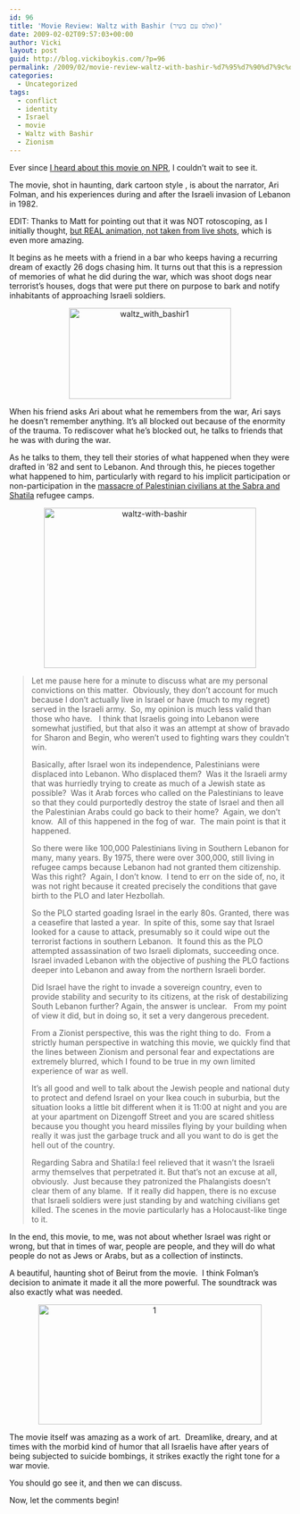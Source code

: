 ```yaml
---
id: 96
title: 'Movie Review: Waltz with Bashir (ואלס עם בשיר)'
date: 2009-02-02T09:57:03+00:00
author: Vicki
layout: post
guid: http://blog.vickiboykis.com/?p=96
permalink: /2009/02/movie-review-waltz-with-bashir-%d7%95%d7%90%d7%9c%d7%a1-%d7%a2%d7%9d-%d7%91%d7%a9%d7%99%d7%a8/
categories:
  - Uncategorized
tags:
  - conflict
  - identity
  - Israel
  - movie
  - Waltz with Bashir
  - Zionism
---
```

Ever since [I heard about this movie on NPR](https://www.npr.org/templates/story/story.php?storyId=98723606), I couldn&#8217;t wait to see it.

The movie, shot in haunting, dark cartoon style , is about the narrator, Ari Folman, and his experiences during and after the Israeli invasion of Lebanon in 1982.

EDIT: Thanks to Matt for pointing out that it was NOT rotoscoping, as I initially thought, [but REAL animation, not taken from live shots](http://www.dgdesignnetwork.com.au/dgdn/dg-magazine-131/waltz-with-bashir/), which is even more amazing.

It begins as he meets with a friend in a bar who keeps having a recurring dream of exactly 26 dogs chasing him. It turns out that this is a repression of memories of what he did during the war, which was shoot dogs near terrorist&#8217;s houses, dogs that were put there on purpose to bark and notify inhabitants of approaching Israeli soldiers.

<p style="text-align: center;">
  <a href="http://blog.vickiboykis.com/wp-content/uploads/2009/01/waltz_with_bashir1.jpg"><img class="size-full wp-image-97 aligncenter" title="waltz_with_bashir1" src="http://blog.vickiboykis.com/wp-content/uploads/2009/01/waltz_with_bashir1.jpg" alt="waltz_with_bashir1" width="290" height="163" /></a>
</p>

When his friend asks Ari about what he remembers from the war, Ari says he doesn&#8217;t remember anything. It&#8217;s all blocked out because of the enormity of the trauma. To rediscover what he&#8217;s blocked out, he talks to friends that he was with during the war.

As he talks to them, they tell their stories of what happened when they were drafted in &#8217;82 and sent to Lebanon. And through this, he pieces together what happened to him, particularly with regard to his implicit participation or non-participation in the [massacre of Palestinian civilians at the Sabra and Shatila](http://en.wikipedia.org/wiki/Sabra_and_Shatila_massacre) refugee camps.

<p style="text-align: center;">
  <a href="http://blog.vickiboykis.com/wp-content/uploads/2009/02/waltz-with-bashir-001-433.jpg"><img class="size-full wp-image-102 aligncenter" title="waltz-with-bashir" src="http://blog.vickiboykis.com/wp-content/uploads/2009/02/waltz-with-bashir-001-433.jpg" alt="waltz-with-bashir" width="380" height="287" /></a>
</p>

> Let me pause here for a minute to discuss what are my personal convictions on this matter.  Obviously, they don&#8217;t account for much because I don&#8217;t actually live in Israel or have (much to my regret) served in the Israeli army.  So, my opinion is much less valid than those who have.   I think that Israelis going into Lebanon were somewhat justified, but that also it was an attempt at show of bravado for Sharon and Begin, who weren&#8217;t used to fighting wars they couldn&#8217;t win.
> 
> Basically, after Israel won its independence, Palestinians were displaced into Lebanon. Who displaced them?  Was it the Israeli army that was hurriedly trying to create as much of a Jewish state as possible?  Was it Arab forces who called on the Palestinians to leave so that they could purportedly destroy the state of Israel and then all the Palestinian Arabs could go back to their home?  Again, we don&#8217;t know.  All of this happened in the fog of war.  The main point is that it happened.
> 
> So there were like 100,000 Palestinians living in Southern Lebanon for many, many years. By 1975, there were over 300,000, still living in refugee camps because Lebanon had not granted them citizenship. Was this right?  Again, I don&#8217;t know.  I tend to err on the side of, no, it was not right because it created precisely the conditions that gave birth to the PLO and later Hezbollah.
> 
> So the PLO started goading Israel in the early 80s. Granted, there was a ceasefire that lasted a year.  In spite of this, some say that Israel looked for a cause to attack, presumably so it could wipe out the terrorist factions in southern Lebanon.  It found this as the PLO attempted assassination of two Israeli diplomats, succeeding once.  Israel invaded Lebanon with the objective of pushing the PLO factions deeper into Lebanon and away from the northern Israeli border.
> 
> Did Israel have the right to invade a sovereign country, even to provide stability and security to its citizens, at the risk of destabilizing South Lebanon further? Again, the answer is unclear.   From my point of view it did, but in doing so, it set a very dangerous precedent.
> 
> From a Zionist perspective, this was the right thing to do.  From a strictly human perspective in watching this movie, we quickly find that the lines between Zionism and personal fear and expectations are extremely blurred, which I found to be true in my own limited experience of war as well.
> 
> It&#8217;s all good and well to talk about the Jewish people and national duty to protect and defend Israel on your Ikea couch in suburbia, but the situation looks a little bit different when it is 11:00 at night and you are at your apartment on Dizengoff Street and you are scared shitless because you thought you heard missiles flying by your building when really it was just the garbage truck and all you want to do is get the hell out of the country.
> 
> Regarding Sabra and Shatila:I feel relieved that it wasn&#8217;t the Israeli army themselves that perpetrated it. But that&#8217;s not an excuse at all, obviously.  Just because they patronized the Phalangists doesn&#8217;t clear them of any blame.  If it really did happen, there is no excuse that Israeli soldiers were just standing by and watching civilians get killed. The scenes in the movie particularly has a Holocaust-like tinge to it.

In the end, this movie, to me, was not about whether Israel was right or wrong, but that in times of war, people are people, and they will do what people do not as Jews or Arabs, but as a collection of instincts.

A beautiful, haunting shot of Beirut from the movie.  I think Folman&#8217;s decision to animate it made it all the more powerful. The soundtrack was also exactly what was needed.

<p style="text-align: center;">
  <a href="http://blog.vickiboykis.com/wp-content/uploads/2009/02/1.jpg"><img class="size-full wp-image-100 aligncenter" title="1" src="http://blog.vickiboykis.com/wp-content/uploads/2009/02/1.jpg" alt="1" width="400" height="215" /></a>
</p>

<p style="text-align: left;">
  The movie itself was amazing as a work of art.  Dreamlike, dreary, and at times with the morbid kind of humor that all Israelis have after years of being subjected to suicide bombings, it strikes exactly the right tone for a war movie.
</p>

<p style="text-align: left;">
  You should go see it, and then we can discuss.
</p>

<p style="text-align: left;">
  Now, let the comments begin!
</p>